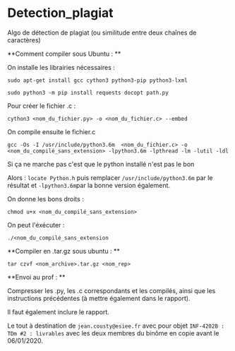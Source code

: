 # Detection_plagiat
Algo de détection de plagiat (ou similitude entre deux chaînes de caractères)



**Comment compiler sous Ubuntu : **


On installe les librairies nécessaires : 

`sudo apt-get install gcc cython3 python3-pip python3-lxml`

`sudo python3 -m pip install requests docopt path.py`

Pour créer le fichier .c : 

`cython3 <nom_du_fichier.py> -o <nom_du_fichier.c> --embed`

On compile ensuite le fichier.c

`gcc -Os -I /usr/include/python3.6m  <nom_du_fichier.c> -o <nom_du_compilé_sans_extension> -lpython3.6m -lpthread -lm -lutil -ldl`

Si ça ne marche pas c'est que le python installé n'est pas le bon

Alors : `locate Python.h` puis remplacer `/usr/include/python3.6m` par le résultat et `-lpython3.6m`par la bonne version également.

On donne les bons droits :

`chmod u+x <nom_du_compilé_sans_extension>`

On peut l'éxécuter :

`./<nom_du_compilé_sans_extension`

**Compiler en .tar.gz sous ubuntu : **

`tar czvf <nom_archive>.tar.gz <nom_rep>`


**Envoi au prof : **

Compresser les .py, les .c correspondants et les compilés, ainsi que les instructions précédentes (à mettre également dans le rapport).

Il faut également inclure le rapport.

Le tout à destination de `jean.cousty@esiee.fr` avec pour objet `INF-4202B : TDm #2 : livrables` avec les deux membres du binôme en copie avant le 06/01/2020.


